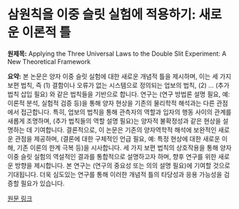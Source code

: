 # 삼원칙을 이중 슬릿 실험에 적용하기: 새로운 이론적 틀

**원제목:** Applying the Three Universal Laws to the Double Slit Experiment: A New Theoretical Framework

**요약:** 본 논문은 양자 이중 슬릿 실험에 대한 새로운 개념적 틀을 제시하며, 이는 세 가지 보편 법칙, 즉 (1) 결함이나 오류가 없는 시스템으로 정의되는 업보의 법칙, (2) … (추가 법칙 삽입 필요) 와 같은 법칙들을 기반으로 합니다.  연구는  (연구 방법론 설명 필요, 예: 이론적 분석,  실험적 검증 등)을 통해  양자 현상을  기존의 물리학적 해석과는 다른 관점에서 접근합니다.  특히,  업보의 법칙을 통해  관측자의 역할과 입자의 행동 사이의 관계를 새롭게 조명하며,  (추가 법칙들의 역할 설명 필요)는 양자적 불확정성과 같은 현상을 설명하는 데 기여합니다.  결론적으로, 이 논문은  기존의 양자역학적 해석에 보완적인 새로운 관점을 제공하며,  (결론에 대한 구체적인 언급 필요, 예:  특정 현상에 대한 새로운 이해,  기존 이론의 한계 극복 등)을 시사합니다.  세 가지 보편 법칙의 상호작용을 통해 양자 이중 슬릿 실험의 역설적인 결과를  통합적으로 설명하고자 하며,  향후 연구를 위한  새로운 방향을 제시합니다.  본 연구는  (연구의 중요성 또는 의의 설명 필요)에 기여할 것으로 기대됩니다.  더욱 심도있는 연구를 통해 이러한 개념적 틀의 타당성과  응용 가능성을 검증할 필요가 있습니다.

[원문 링크](https://philarchive.org/rec/MALATT-4)
